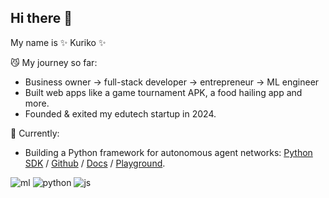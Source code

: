 ## Hi there 👋


My name is ✨ Kuriko ✨


😼 My journey so far:
  - Business owner -> full-stack developer -> entrepreneur -> ML engineer
  - Built web apps like a game tournament APK, a food hailing app and more.
  - Founded & exited my edutech startup in 2024.

🍓 Currently:
  - Building a Python framework for autonomous agent networks: <a href="https://pypi.org/project/versionhq/">Python SDK</a> / <a href="https://github.com/versionHQ/multi-agent-system/">Github</a> / <a href="https://docs.versi0n.io">Docs</a> / <a href="https://versi0n.io/">Playground</a>.


![ml](https://img.shields.io/badge/ml-llm/dl/agentic/aws-orange) 
![python](https://img.shields.io/badge/py-django/flask/pydantic-blue) 
![js](https://img.shields.io/badge/js-react/node-green)
